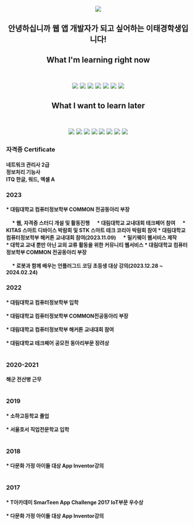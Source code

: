 <p align="center">
  <img src="https://capsule-render.vercel.app/api?type=slice&color=50BCDF&height=300&section=header&text=Welcome&fontColor=FFFFFF&fontSize=90&animation=fadeIn"/>
</p>
<h2 align="center">
  안녕하십니까 웹 앱 개발자가 되고 싶어하는 이태경학생입니다!
</h2>
<h2 align = "center">What I'm learning right now </br></br>
<p align="center">
<img src="https://img.shields.io/badge/React-61dafb?style=for-the-badge&logo=React&logoColor=black">
<img src="https://img.shields.io/badge/Python-3776ab?style=for-the-badge&logo=Python&logoColor=black">
<img src="https://img.shields.io/badge/MySQL-4479a1?style=for-the-badge&logo=MySQL&logoColor=black">
<img src="https://img.shields.io/badge/JS-F7df1e\?style=for-the-badge&logo=JavaScript&logoColor=black">
<img src="https://img.shields.io/badge/Java-ff7800?style=for-the-badge&logo=JAVA&logoColor=black">
<img src="https://img.shields.io/badge/Kotlin-7f52ff?style=for-the-badge&logo=Kotlin&logoColor=black">
<img src="https://img.shields.io/badge/SpringBOOT-6db33f?style=for-the-badge&logo=Spring Boot&logoColor=black">
</p>
  <h2 align = "center">What I want to learn later </br></br>
<p align="center">
<img src="https://img.shields.io/badge/Spring-6db33f?style=for-the-badge&logo=Spring&logoColor=black">
<img src="https://img.shields.io/badge/Linux-fcc624?style=for-the-badge&logo=Linux&logoColor=black">
<img src="https://img.shields.io/badge/AWS-232F3E?style=for-the-badge&logo=Amazon AWS&logoColor=white">
<img src="https://img.shields.io/badge/MariaDB-003545?style=for-the-badge&logo=MariaDB&logoColor=white">
<img src="https://img.shields.io/badge/MongoDB-003545?style=for-the-badge&logo=MongoDB&logoColor=white">
<img src="https://img.shields.io/badge/Flutter-02569B?style=for-the-badge&logo=Flutter&logoColor=black">
<img src="https://img.shields.io/badge/Go-00ADD8?style=for-the-badge&logo=Go&logoColor=black">
<img src="https://img.shields.io/badge/TypeScript-3178c6?style=for-the-badge&logo=TypeScript&logoColor=black">
</p> 
<p>
<h3>
  자격증 Certificate
</h3>
<h4>
  네트워크 관리사 2급
  </br>
  정보처리 기능사
  </br>
  ITQ 한글, 워드, 엑셀 A
  </br>
</h4>  
</p>
<p>
  <h3>
    2023
  </h3>
  <h4>
    * 대림대학교 컴퓨터정보학부 COMMON 전공동아리 부장</br></br>
    &nbsp;&nbsp;&nbsp;&nbsp * 웹, 자격증 스터디 개설 및 활동진행
    &nbsp;&nbsp;&nbsp;&nbsp * 대림대학교 교내대회 테크페어 참여
    &nbsp;&nbsp;&nbsp;&nbsp * KITAS 스마트 디바이스 박람회 및 STK 스마트 테크 코리아 박람회 참여
    * 대림대학교 컴퓨터정보학부 해커톤 교내대회 참여(2023.11.09)
    &nbsp;&nbsp;&nbsp;&nbsp * 밀키웨이 웹서비스 제작
    &nbsp;&nbsp;&nbsp;&nbsp&nbsp;&nbsp;&nbsp;&nbsp * 대학교 교내 뿐만 아닌 교외 교류 활동을 위한 커뮤니티 웹서비스
    * 대림대학교 컴퓨터정보학부 COMMON 전공동아리 부장</br></br>
    &nbsp;&nbsp;&nbsp;&nbsp * 로봇과 함께 배우는 언플러그드 코딩 초등생 대상 강의(2023.12.28 ~ 2024.02.24)
  </h4>
</p>
<p>
  <h3>
    2022
  </h3>
  <h4>
  * 대림대학교 컴퓨터정보학부 입학<br><br>
  * 대림대학교 컴퓨터정보학부 COMMON전공동아리 부장<br><br>
  * 대림대학교 컴퓨터정보학부 해커톤 교내대회 참여<br><br>
  * 대림대학교 테크페어 공모전 동아리부문 장려상<br><br>
  </h4>
</p>
<p>
  <h3>
    2020-2021
  </h3>
  <h4>
  해군 전산병 근무<br><br>
  </h4>
</p>

<p>
  <h3>
    2019
  </h3>
  <h4>
  * 소하고등학교 졸업<br><br>
  * 서울호서 직업전문학교 입학<br><br>
  </h4>
</p>

<p>
  <h3>
    2018
  </h3>
  <h4>
  * 다문화 가정 아이들 대상 App Inventor강의<br><br>
  </h4>
</p>



<p>
  <h3>
    2017
  </h3>
  <h4>
  * T아카데미 SmarTeen App Challenge 2017 IoT부문 우수상<br><br>
  * 다문화 가정 아이들 대상 App Inventor강의<br><br>
  </h4>
</p>







